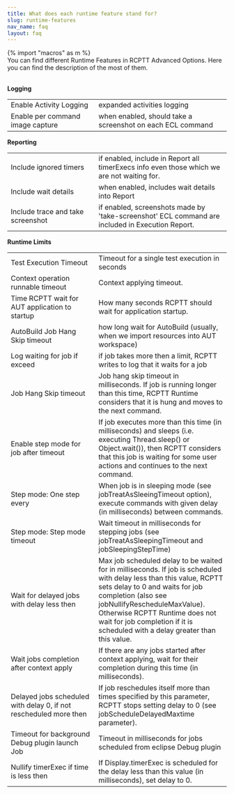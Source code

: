```yaml
---
title: What does each runtime feature stand for?
slug: runtime-features
nav_name: faq
layout: faq
---
```

{% import "macros" as m %}
<br>
You can find different Runtime Features in RCPTT Advanced Options. Here you can find the description of the most of them. 
<br><br>

<div class="panel panel-default">
  
  <div class="panel-heading"><b>Logging</b></div>

  <!-- Table -->
  <table class="table">
  <colgroup>
  <col width = 40%> 
 <tr>
    <td>Enable Activity Logging</td>
    <td>expanded activities logging</td>
</tr>
<tr>
    <td>Enable per command image capture</td>
    <td>when enabled, should take a screenshot on each ECL command</td>
</tr>
</colgroup>
</table>
</div>

<div class="panel panel-default">
  
  <div class="panel-heading"><b>Reporting</b></div>

  <!-- Table -->
  <table class="table">
   <colgroup>
  <col width = 40%> 
 <tr>
    <td>Include ignored timers</td>
    <td>if enabled, include in Report all  timerExecs info even those which we are not waiting for.</td>
</tr>
<tr>
    <td>Include wait details</td>
    <td>when enabled, includes wait details into Report</td>
</tr>
<tr>
    <td>Include trace and take screenshot</td>
    <td>if enabled, screenshots made by 'take-screenshot' ECL command are included in Execution Report.  </td>
</tr>
</colgroup>
  </table>
</div>

<div class="panel panel-default">
  
  <div class="panel-heading"><b>Runtime Limits</b></div>

  <!-- Table -->
  <table class="table">
   <colgroup>
  <col width = 40%> 
<tr><td>Test Execution Timeout<td>Timeout for a single test execution in seconds</tr>
<tr><td>Context operation runnable timeout</td> <td>Context applying timeout.</td></tr>
<tr><td>Time RCPTT wait for AUT application to startup</td> <td>How many seconds RCPTT should wait for application startup.</td></tr>
<tr><td>AutoBuild Job Hang Skip timeout</td> <td>how long wait for AutoBuild (usually, when we import resources into AUT workspace)</td></tr>
<tr><td>Log waiting for job if exceed</td> <td>if job takes more then a limit, RCPTT writes to log that it waits for a job</td></tr>
<tr><td>Job Hang Skip timeout</td> <td>Job hang skip timeout in milliseconds. If job is running longer than this time, RCPTT Runtime considers that it is hung and moves to the next command.</td></tr></li>
<tr><td>Enable step mode for job after timeout</td> <td>If job executes more than this time (in milliseconds) and sleeps (i.e. executing Thread.sleep() or Object.wait()), then RCPTT considers that this job is waiting for some user actions and continues to the next command.</td></tr>
<tr><td>Step mode: One step every</td> <td>When job is in sleeping mode (see jobTreatAsSleeingTimeout option), execute commands with given delay (in milliseconds) between commands.</td></tr>
<tr><td>Step mode: Step mode timeout</td> <td>Wait timeout in milliseconds for stepping jobs (see jobTreatAsSleepingTimeout and jobSleepingStepTime)</td></tr>
<tr><td>Wait for delayed jobs with delay less then</td> <td>Max job scheduled delay to be waited for in milliseconds. If job is scheduled with delay less than this value, RCPTT sets delay to 0 and waits for job completion (also see jobNullifyRescheduleMaxValue). Otherwise RCPTT Runtime does not wait for job completion if it is scheduled with a delay greater than this value.</td></tr>
<tr><td>Wait jobs completion after context apply</td><td>If there are any jobs started after context applying, wait for their completion during this time (in milliseconds).</td></tr>
<tr><td>Delayed jobs scheduled with delay 0, if not rescheduled more then</td> <td>If job reschedules itself more than times specified by this parameter, RCPTT stops setting delay to 0 (see jobScheduleDelayedMaxtime parameter).</td></tr>
<tr><td>Timeout for background Debug plugin launch Job</td> <td>Timeout in milliseconds for jobs scheduled from eclipse Debug plugin</td></tr>
<tr><td>Nullify timerExec if time is less then</td> <td>If Display.timerExec is scheduled for the delay less than this value (in milliseconds), set delay to 0.</td></tr>
</colgroup>
  </table>
</div>


